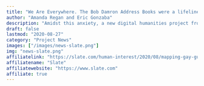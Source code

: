 ```yaml
---
title: "We Are Everywhere. The Bob Damron Address Books were a lifeline for gay travelers in the 1960s and 70s."
author: "Amanda Regan and Eric Gonzaba"
description: "Amidst this anxiety, a new digital humanities project from historians Eric Gonzaba and Amanda Regan has been a major bright spot. Mapping the Gay Guides is an online exhibition that shows the growth of queer spaces for “community, pleasure, and politics” from 1965 to 1980 in all 50 states as well as Washington, DC...."
draft: false
lastmod: "2020-08-27"
category: "Project News"
images: ["/images/news-slate.png"]
img: "news-slate.png"
affiliatelink: "https://slate.com/human-interest/2020/08/mapping-gay-guides-project.html"
affiliatename: "Slate"
affiliatewebsite: "https://www.slate.com"
affiliate: true
---
```

